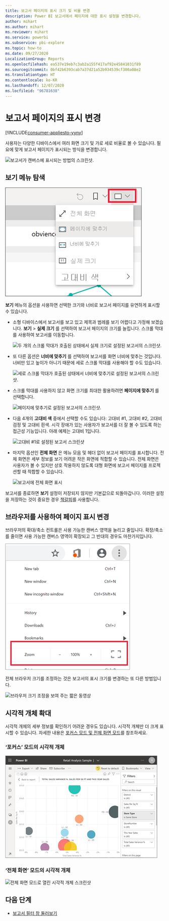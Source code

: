 ```yaml
---
title: 보고서 페이지의 표시 크기 및 비율 변경
description: Power BI 보고서에서 페이지에 대한 표시 설정을 변경합니다.
author: mihart
ms.author: mihart
ms.reviewer: mihart
ms.service: powerbi
ms.subservice: pbi-explore
ms.topic: how-to
ms.date: 09/27/2020
LocalizationGroup: Reports
ms.openlocfilehash: ea537e19eb7c3ab2a155f417af92e45841031f89
ms.sourcegitcommit: 0bf42b6393cab7a37d21a52b934539cf300a08e2
ms.translationtype: HT
ms.contentlocale: ko-KR
ms.lasthandoff: 12/07/2020
ms.locfileid: "96781638"
---
```

# <a name="change-the-display-of-a-report-page"></a>보고서 페이지의 표시 변경

[!INCLUDE[consumer-appliesto-yyny](../includes/consumer-appliesto-yyny.md)]


사용자는 다양한 디바이스에서 여러 화면 크기 및 가로 세로 비율로 볼 수 있습니다. 필요에 맞게 보고서 페이지가 표시되는 방식을 변경합니다.

![보고서가 캔버스에 표시되는 방법의 스크린샷.](media/end-user-report-view/power-bi-canvas.png)

## <a name="explore-the-view-menu"></a>보기 메뉴 탐색

![보기 드롭다운 옵션의 스크린샷.](media/end-user-report-view/power-bi-menu-view.png)


**보기** 메뉴의 옵션을 사용하면 선택한 크기와 너비로 보고서 페이지를 유연하게 표시할 수 있습니다.

- 소형 디바이스에서 보고서를 보고 있고 제목과 범례를 보기 어렵다고 가정해 보겠습니다.  **보기** > **실제 크기** 를 선택하여 보고서 페이지의 크기를 늘립니다. 스크롤 막대를 사용하여 보고서를 이동합니다.

    ![두 개의 스크롤 막대가 호출된 상태에서 실제 크기로 설정된 보고서의 스크린샷.](media/end-user-report-view/power-bi-view-actual.png)

- 또 다른 옵션은 **너비에 맞추기** 를 선택하여 보고서를 화면 너비에 맞추는 것입니다. 너비만 있고 높이가 아니기 때문에 세로 스크롤 막대를 사용해야 할 수도 있습니다.

  ![세로 스크롤 막대가 호출된 상태에서 너비에 맞추기로 설정된 보고서의 스크린샷.](media/end-user-report-view/power-bi-view-width.png)

- 스크롤 막대를 사용하지 않고 화면 크기를 최대한 활용하려면 **페이지에 맞추기** 를 선택합니다.

   ![페이지에 맞추기로 설정된 보고서의 스크린샷.](media/end-user-report-view/power-bi-view-fit.png)

- 다음 4개의 **고대비 색** 중에서 선택할 수도 있습니다: 고대비 #1, 고대비 #2, 고대비 검정 및 고대비 흰색. 시각 장애가 있는 사용자가 보고서를 더 잘 볼 수 있도록 하는 접근성 기능입니다. 아래 예제는 고대비 1입니다. 

    ![고대비 #1로 설정된 보고서 스크린샷](media/end-user-report-view/power-bi-contrast1.png)

- 마지막 옵션인 **전체 화면** 은 메뉴 모음 및 헤더 없이 보고서 페이지를 표시합니다. 전체 화면은 세부 정보를 보기 어려운 작은 화면에 적합할 수 있습니다.  전체 화면은 사용자가 볼 수 있지만 상호 작용하지 않도록 대형 화면에 보고서 페이지를 프로젝션할 때 적합할 수 있습니다.  

    ![보고서에 전체 화면 표시](media/end-user-report-view/power-bi-full-screen.png)

보고서를 종료하면 **보기** 설정이 저장되지 않지만 기본값으로 되돌아갑니다. 이러한 설정을 저장하는 것이 중요한 경우 [책갈피](end-user-bookmarks.md)를 사용합니다.

## <a name="use-your-browser-to-change-page-display"></a>브라우저를 사용하여 페이지 표시 변경

브라우저의 확대/축소 컨트롤은 사용 가능한 캔버스 영역을 늘리고 줄입니다. 확장/축소를 줄이면 사용 가능한 캔버스 영역이 확장되고 그 반대의 경우도 마찬가지입니다. 

![브라우저 확대/축소 컨트롤을 보여 주는 짧은 동영상](media/end-user-report-view/power-bi-zoom.png)

전체 브라우저 크기를 조정하는 것은 보고서의 표시 크기를 변경하는 또 다른 방법입니다. 

![브라우저 크기 조정을 보여 주는 짧은 동영상](media/end-user-report-view/power-bi-resize-browser.gif)

## <a name="zoom-in-on-a-visual"></a>시각적 개체 확대
시각적 개체의 세부 정보를 확인하기 어려운 경우도 있습니다. 시각적 개체만 더 크게 표시할 수 있습니다. 자세한 내용은 [포커스 모드 및 전체 화면 모드](end-user-focus.md)를 참조하세요.

### <a name="a-visual-in-focus-mode"></a>‘포커스’ 모드의 시각적 개체 

![포커스 모드로 열린 시각적 개체 스크린샷](media/end-user-report-view/power-bi-focus.png)

### <a name="a-visual-in-full-screen-mode"></a>‘전체 화면’ 모드의 시각적 개체 
![전체 화면 모드로 열린 시각적 개체 스크린샷](media/end-user-report-view/power-bi-full-screen.png)

## <a name="next-steps"></a>다음 단계

* [보고서 필터 창 둘러보기](end-user-report-filter.md)